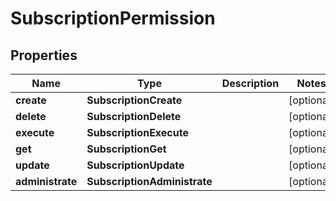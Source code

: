 

# SubscriptionPermission


## Properties

Name | Type | Description | Notes
------------ | ------------- | ------------- | -------------
**create** | **SubscriptionCreate** |  |  [optional]
**delete** | **SubscriptionDelete** |  |  [optional]
**execute** | **SubscriptionExecute** |  |  [optional]
**get** | **SubscriptionGet** |  |  [optional]
**update** | **SubscriptionUpdate** |  |  [optional]
**administrate** | **SubscriptionAdministrate** |  |  [optional]



